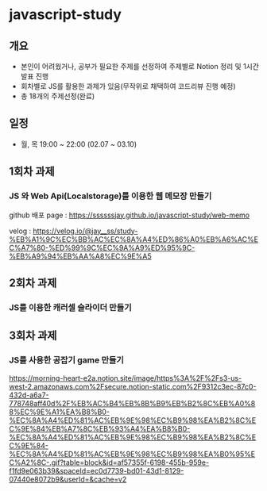 # javascript-study

## 개요

- 본인이 어려웠거나, 공부가 필요한 주제를 선정하여 주제별로 Notion 정리 및 1시간 발표 진행
- 회차별로 JS를 활용한 과제가 있음(무작위로 채택하여 코드리뷰 진행 예정)
- 총 18개의 주제선정(완료)


## 일정

- 월, 목 19:00 ~ 22:00 (02.07 ~ 03.10)

## 1회차 과제

### JS 와 Web Api(Localstorage)를 이용한 웹 메모장 만들기

github 배포 page : https://ssssssjay.github.io/javascript-study/web-memo

velog : https://velog.io/@jay__ss/study-%EB%A1%9C%EC%BB%AC%EC%8A%A4%ED%86%A0%EB%A6%AC%EC%A7%80-%ED%99%9C%EC%9A%A9%ED%95%9C-%EB%A9%94%EB%AA%A8%EC%9E%A5

## 2회차 과제

### JS를 이용한 캐러셀 슬라이더 만들기

## 3회차 과제

### JS를 사용한 공잡기 game 만들기
https://morning-heart-e2a.notion.site/image/https%3A%2F%2Fs3-us-west-2.amazonaws.com%2Fsecure.notion-static.com%2F9312c3ec-87c0-432d-a6a7-778748aff40d%2F%EB%AC%B4%EB%8B%B9%EB%B2%8C%EB%A0%88%EC%9E%A1%EA%B8%B0-%EC%8A%A4%ED%81%AC%EB%9E%98%EC%B9%98%EA%B2%8C%EC%9E%84%EB%A7%8C%EB%93%A4%EA%B8%B0-%EC%8A%A4%ED%81%AC%EB%9E%98%EC%B9%98%EA%B2%8C%EC%9E%84-%EC%8A%A4%ED%81%AC%EB%9E%98%EC%B9%98%EA%B0%95%EC%A2%8C-.gif?table=block&id=af57355f-6198-455b-959e-f1fd9e063b39&spaceId=ec0d7739-bd01-43d1-8129-07440e8072b9&userId=&cache=v2

